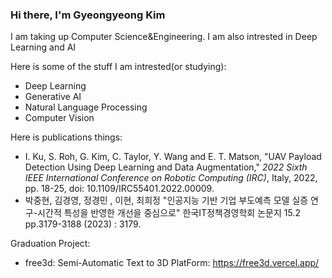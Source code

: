 ### Hi there, I'm Gyeongyeong Kim

I am taking up Computer Science&Engineering. I am also intrested in Deep Learning and AI

Here is some of the stuff I am intrested(or studying):
+ Deep Learning
+ Generative AI
+ Natural Language Processing
+ Computer Vision

Here is publications things:
+ I. Ku, S. Roh, G. Kim, C. Taylor, Y. Wang and E. T. Matson, "UAV Payload Detection Using Deep Learning and Data Augmentation," *2022 Sixth IEEE International Conference on Robotic Computing (IRC)*, Italy, 2022, pp. 18-25, doi: 10.1109/IRC55401.2022.00009.
+ 박중현, 김경영, 정경민 , 이현, 최희정 "인공지능 기반 기업 부도예측 모델 실증 연구-시간적 특성을 반영한 개선을 중심으로" 한국IT정책경영학회 논문지 15.2 pp.3179-3188 (2023) : 3179.

Graduation Project:
+ free3d: Semi-Automatic Text to 3D PlatForm: https://free3d.vercel.app/

